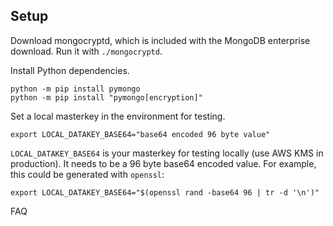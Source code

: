 ## Setup ##
Download mongocryptd, which is included with the MongoDB enterprise download. Run it with `./mongocryptd`.

Install Python dependencies.
```
python -m pip install pymongo
python -m pip install "pymongo[encryption]"
```

Set a local masterkey in the environment for testing.
```
export LOCAL_DATAKEY_BASE64="base64 encoded 96 byte value"
```

`LOCAL_DATAKEY_BASE64` is your masterkey for testing locally (use AWS KMS in production). It needs to be a 96 byte base64 encoded value. For example, this could be generated with `openssl`:

```
export LOCAL_DATAKEY_BASE64="$(openssl rand -base64 96 | tr -d '\n')"
```

FAQ